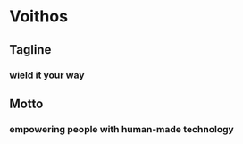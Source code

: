 # Voithos

## Tagline
### wield it your way

## Motto
### empowering people with human-made technology
